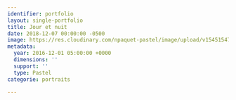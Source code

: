 ```yaml
---
identifier: portfolio
layout: single-portfolio
title: Jour et nuit
date: 2018-12-07 00:00:00 -0500
image: https://res.cloudinary.com/npaquet-pastel/image/upload/v1545154710/Jour-et-nuit-pastel-24-X-24-cm-2016.jpg
metadata:
  year: 2016-12-01 05:00:00 +0000
  dimensions: ''
  support: ''
  type: Pastel
categorie: portraits

---
```

